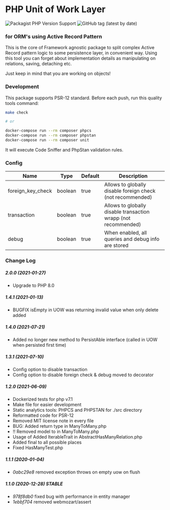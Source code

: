 # PHP Unit of Work Layer
![Packagist PHP Version Support](https://img.shields.io/packagist/php-v/stwarog/uow?style=for-the-badge)
![GitHub tag (latest by date)](https://img.shields.io/github/v/tag/stwarog/uow?color=%237bfc03&style=for-the-badge&label=version)
### for ORM's using Active Record Pattern

This is the core of Framework agnostic package to split complex Active Record pattern logic to some
persistence layer, in convenient way. Using this tool you can forget about implementation details
as manipulating on relations, saving, detaching etc.

Just keep in mind that you are working on objects!

### Development
This package supports PSR-12 standard. Before each push, run this quality tools command:
```bash 
make check

# or

docker-compose run --rm composer phpcs
docker-compose run --rm composer phpstan
docker-compose run --rm composer unit
```
It will execute Code Sniffer and PhpStan validation rules.

### Config

Name | Type | Default | Description
--- | --- | --- | --- 
foreign_key_check | boolean | true | Allows to globally disable foreign check (not recommended) 
transaction | boolean | true | Allows to globally disable transaction wrapp (not recommended) 
debug | boolean | true | When enabled, all queries and debug info are stored |

### Change Log

##### 2.0.0 (2021-01-27)
* Upgrade to PHP 8.0

##### 1.4.1 (2021-01-13)
* BUGFIX isEmpty in UOW was returning invalid value when only delete added

##### 1.4.0 (2021-07-21)
* Added no longer new method to PersistAble interface (called in UOW when persisted first time)

##### 1.3.1 (2021-07-10)
* Config option to disable transaction
* Config option to disable foreign check & debug moved to decorator

##### 1.2.0 (2021-06-09)
* Dockerized tests for php v7.1
* Make file for easier development
* Static analytics tools: PHPCS and PHPSTAN for ./src directory
* Reformatted code for PSR-12
* Removed MIT license note in every file
* BUG: Added return type in ManyToMany.php
* !! Removed model to in ManyToMany.php
* Usage of Added IterableTrait in AbstractHasManyRelation.php
* Added final to all possible places
* Fixed HasManyTest.php

##### 1.1.1 (2020-01-04)
* *0abc29e8* removed exception throws on empty uow on flush

##### 1.1.0 (2020-12-28) STABLE
* *978f8db0* fixed bug with performance in entity manager
* *1ebbf704* removed webmozart/assert
